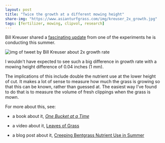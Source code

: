 ```yaml
---
layout: post
title: "Twice the growth at a different mowing height"
share-img: "https://www.asianturfgrass.com/img/kreuser_2x_growth.jpg"
tags: [fertilizer, mowing, clipvol, research]
---
```


Bill Kreuser shared a [fascinating update](https://twitter.com/UNLturf/status/1273627290191069185?s=20) from one of the experiments he is conducting this summer.

![[img of tweet by Bill Kreuser about 2x growth rate](/img/kreuser_2x_growth.jpg)](https://twitter.com/UNLturf/status/1273627290191069185?s=20)

I wouldn't have expected to see such a big difference in growth rate with a mowing height difference of 0.04 inches (1 mm). 

The implications of this include double the nutrient use at the lower height of cut. It makes a lot of sense to measure how much the grass is growing so that this can be known, rather than guessed at. The easiest way I've found to do that is to measure the volume of fresh clippings when the grass is mown.

For more about this, see:

* a book about it, [*One Bucket at a Time*](https://www.asianturfgrass.com/buckets/)

* a video about it, [Leaves of Grass](https://vimeo.com/micahwoods/clip1)

* a blog post about it, [Creeping Bentgrass Nutrient Use in Summer](https://www.asianturfgrass.com/2019-04-18-creeping-bentgrass-nutrient-use-in-summer/)
